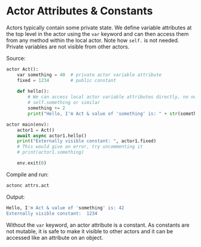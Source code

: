 # Actor Attributes & Constants

Actors typically contain some private state. We define variable attributes at the top level in the actor using the `var` keyword and can then access them from any method within the local actor. Note how `self.` is not needed. Private variables are not visible from other actors.

Source:
```python
actor Act():
    var something = 40  # private actor variable attribute
    fixed = 1234        # public constant
    
    def hello():
        # We can access local actor variable attributes directly, no need for 
        # self.something or similar
        something += 2
        print("Hello, I'm Act & value of 'something' is: " + str(something))

actor main(env):
    actor1 = Act()
    await async actor1.hello()
    print("Externally visible constant: ", actor1.fixed)
    # This would give an error, try uncommenting it
    # print(actor1.something)

    env.exit(0)
```

Compile and run:
```sh
actonc attrs.act
```

Output:
```sh
Hello, I'm Act & value of 'something' is: 42
Externally visible constant:  1234
```

Without the `var` keyword, an actor attribute is a constant. As constants are not mutable, it is safe to make it visible to other actors and it can be accessed like an attribute on an object.
